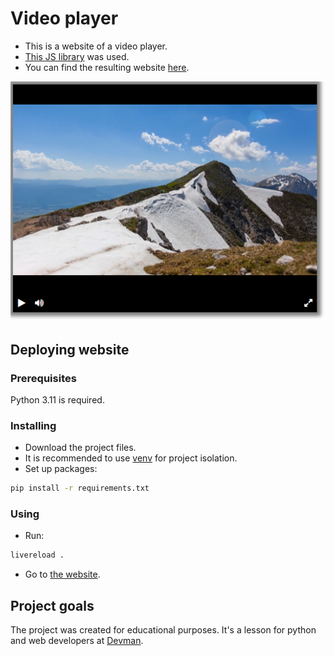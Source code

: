 # Video player

- This is a website of a video player.
- [This JS library](https://github.com/devmanorg/video-player-jslib) was used.
- You can find the resulting website [here](https://fch-yk.github.io/d_08_01_video_player/).

![player image](./screenshots/player.png)

## Deploying website

### Prerequisites

Python 3.11 is required.

### Installing

- Download the project files.
- It is recommended to use [venv](https://docs.python.org/3/library/venv.html?highlight=venv#module-venv) for project isolation.
- Set up packages:

```bash
pip install -r requirements.txt
```

### Using

- Run:

```bash
livereload .
```

- Go to [the website](http://127.0.0.1:35729/).

## Project goals

The project was created for educational purposes.
It's a lesson for python and web developers at [Devman](https://dvmn.org).
